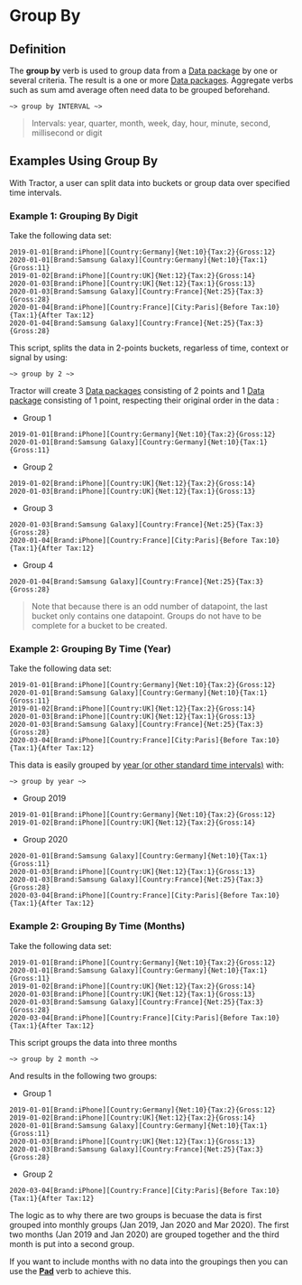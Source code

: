# Group By 

## Definition

The **group by** verb is used to group data from a [Data package](../datapackages.md) by one or several criteria. The result is a one or more [Data packages](../datapackages.md). Aggregate verbs such as sum amd average often need data to be grouped beforehand.

```
~> group by INTERVAL ~>
```

>Intervals: year, quarter, month, week, day, hour, minute, second, millisecond or digit

## Examples Using Group By

With Tractor, a user can split data into buckets or group data over specified time intervals.

### Example 1: Grouping By Digit

Take the following data set:

~~~language-katsu
2019-01-01[Brand:iPhone][Country:Germany]{Net:10}{Tax:2}{Gross:12}
2020-01-01[Brand:Samsung Galaxy][Country:Germany]{Net:10}{Tax:1}{Gross:11}
2019-01-02[Brand:iPhone][Country:UK]{Net:12}{Tax:2}{Gross:14}
2020-01-03[Brand:iPhone][Country:UK]{Net:12}{Tax:1}{Gross:13}
2020-01-03[Brand:Samsung Galaxy][Country:France]{Net:25}{Tax:3}{Gross:28}
2020-01-04[Brand:iPhone][Country:France][City:Paris]{Before Tax:10}{Tax:1}{After Tax:12}
2020-01-04[Brand:Samsung Galaxy][Country:France]{Net:25}{Tax:3}{Gross:28}
~~~

This script, splits the data in 2-points buckets, regarless of time, context or signal by using:

```language-tractor
~> group by 2 ~>
```

Tractor will create 3 [Data packages](../datapackages.md) consisting of 2 points and 1 [Data package](../datapackages.md) consisting of 1 point, respecting their original order in the data :

- Group 1

```language-katsu
2019-01-01[Brand:iPhone][Country:Germany]{Net:10}{Tax:2}{Gross:12}
2020-01-01[Brand:Samsung Galaxy][Country:Germany]{Net:10}{Tax:1}{Gross:11}
```

- Group 2

```language-katsu
2019-01-02[Brand:iPhone][Country:UK]{Net:12}{Tax:2}{Gross:14}
2020-01-03[Brand:iPhone][Country:UK]{Net:12}{Tax:1}{Gross:13}
```

- Group 3

```language-katsu
2020-01-03[Brand:Samsung Galaxy][Country:France]{Net:25}{Tax:3}{Gross:28}
2020-01-04[Brand:iPhone][Country:France][City:Paris]{Before Tax:10}{Tax:1}{After Tax:12}
```

- Group 4

```language-katsu
2020-01-04[Brand:Samsung Galaxy][Country:France]{Net:25}{Tax:3}{Gross:28}
```

>Note that because there is an odd number of datapoint, the last bucket only contains one datapoint. Groups do not have to be complete for a bucket to be created. 

### Example 2: Grouping By Time (Year)

Take the following data set:

~~~language-katsu
2019-01-01[Brand:iPhone][Country:Germany]{Net:10}{Tax:2}{Gross:12}
2020-01-01[Brand:Samsung Galaxy][Country:Germany]{Net:10}{Tax:1}{Gross:11}
2019-01-02[Brand:iPhone][Country:UK]{Net:12}{Tax:2}{Gross:14}
2020-01-03[Brand:iPhone][Country:UK]{Net:12}{Tax:1}{Gross:13}
2020-01-03[Brand:Samsung Galaxy][Country:France]{Net:25}{Tax:3}{Gross:28}
2020-03-04[Brand:iPhone][Country:France][City:Paris]{Before Tax:10}{Tax:1}{After Tax:12}
~~~

This data is easily grouped by [year (or other standard time intervals)](../../time.html) with:

~~~language-tractor
~> group by year ~>
~~~

- Group 2019

~~~language-katsu
2019-01-01[Brand:iPhone][Country:Germany]{Net:10}{Tax:2}{Gross:12}
2019-01-02[Brand:iPhone][Country:UK]{Net:12}{Tax:2}{Gross:14}
~~~

- Group 2020

~~~language-katsu
2020-01-01[Brand:Samsung Galaxy][Country:Germany]{Net:10}{Tax:1}{Gross:11}
2020-01-03[Brand:iPhone][Country:UK]{Net:12}{Tax:1}{Gross:13}
2020-01-03[Brand:Samsung Galaxy][Country:France]{Net:25}{Tax:3}{Gross:28}
2020-03-04[Brand:iPhone][Country:France][City:Paris]{Before Tax:10}{Tax:1}{After Tax:12}
~~~

### Example 2: Grouping By Time (Months)

Take the following data set:

~~~language-katsu
2019-01-01[Brand:iPhone][Country:Germany]{Net:10}{Tax:2}{Gross:12}
2020-01-01[Brand:Samsung Galaxy][Country:Germany]{Net:10}{Tax:1}{Gross:11}
2019-01-02[Brand:iPhone][Country:UK]{Net:12}{Tax:2}{Gross:14}
2020-01-03[Brand:iPhone][Country:UK]{Net:12}{Tax:1}{Gross:13}
2020-01-03[Brand:Samsung Galaxy][Country:France]{Net:25}{Tax:3}{Gross:28}
2020-03-04[Brand:iPhone][Country:France][City:Paris]{Before Tax:10}{Tax:1}{After Tax:12}
~~~

This script groups the data into three months

~~~language-tractor
~> group by 2 month ~>
~~~

And results in the following two groups:

- Group 1

~~~language-katsu
2019-01-01[Brand:iPhone][Country:Germany]{Net:10}{Tax:2}{Gross:12}
2019-01-02[Brand:iPhone][Country:UK]{Net:12}{Tax:2}{Gross:14}
2020-01-01[Brand:Samsung Galaxy][Country:Germany]{Net:10}{Tax:1}{Gross:11}
2020-01-03[Brand:iPhone][Country:UK]{Net:12}{Tax:1}{Gross:13}
2020-01-03[Brand:Samsung Galaxy][Country:France]{Net:25}{Tax:3}{Gross:28}
~~~

- Group 2

~~~language-katsu
2020-03-04[Brand:iPhone][Country:France][City:Paris]{Before Tax:10}{Tax:1}{After Tax:12}
~~~

The logic as to why there are two groups is becuase the data is first grouped into monthly groups (Jan 2019, Jan 2020 and Mar 2020). The first two months (Jan 2019 and Jan 2020) are grouped together and the third month is put into a second group.

If you want to include months with no data into the groupings then you can use the [**Pad**](pad.md) verb to achieve this.

<!--
###Example 3: Group By Context Type

Take the following data set:

~~~language-katsu
2019-01-01[Brand:iPhone][Country:Germany]{Net:10}{Tax:2}{Gross:12}
2020-01-01[Brand:Samsung Galaxy][Country:Germany]{Net:10}{Tax:1}{Gross:11}
2019-01-01[Brand:iPhone][Country:UK]{Net:12}{Tax:2}{Gross:14}
2020-01-01[Brand:iPhone][Country:UK]{Net:12}{Tax:1}{Gross:13}
2020-01-01[Brand:Samsung Galaxy][Country:France]{Net:25}{Tax:3}{Gross:28}
2020-03-01[Brand:iPhone][Country:France][City:Paris]{Before Tax:10}{Tax:1}{After Tax:12}
~~~

Grouping the data by brand is done with:

~~~language-tractor
	~> group by [Brand] ~>
~~~

- Bucket: Brand Samsung Galaxy
~~~language-katsu
2020-01-01[Brand:Samsung Galaxy][Country:Germany]{Net:10}{Tax:1}{Gross:11}
2020-01-01[Brand:Samsung Galaxy][Country:France]{Net:25}{Tax:3}{Gross:28}
~~~
- Bucket: Brand iPhone
~~~language-katsu
2019-01-01[Brand:iPhone][Country:Germany]{Net:10}{Tax:2}{Gross:12}
2019-01-01[Brand:iPhone][Country:UK]{Net:12}{Tax:2}{Gross:14}
2020-01-01[Brand:iPhone][Country:UK]{Net:12}{Tax:1}{Gross:13}
2020-03-01[Brand:iPhone][Country:France][City:Paris]{Before Tax:10}{Tax:1}{After Tax:12}
~~~

and grouping the data by Brand and Country is done with:

~~~language-tractor
	~> group by [Brand][Country] ~>
~~~

- Bucket: Brand Samsung Galaxy, Country Germany
~~~language-katsu
2020-01-01[Brand:Samsung Galaxy][Country:Germany]{Net:10}{Tax:1}{Gross:11}
2020-01-01[Brand:Samsung Galaxy][Country:France]{Net:25}{Tax:3}{Gross:28}
~~~
- Bucket: Brand iPhone, Country Germany
~~~language-katsu
2019-01-01[Brand:iPhone][Country:Germany]{Net:10}{Tax:2}{Gross:12}
~~~
- Bucket: Brand iPhone, Country UK
~~~language-katsu
2019-01-01[Brand:iPhone][Country:UK]{Net:12}{Tax:2}{Gross:14}
2020-01-01[Brand:iPhone][Country:UK]{Net:12}{Tax:1}{Gross:13}
~~~
- Bucket: Brand iPhone, Country France
~~~language-katsu
2020-03-01[Brand:iPhone][Country:France][City:Paris]{Before Tax:10}{Tax:1}{After Tax:12}
~~~
-->
